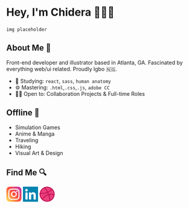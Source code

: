# Hey, I'm Chidera 👩🏾‍💻
`img placeholder`

## About Me 🧠
Front-end developer and illustrator based in Atlanta, GA. Fascinated by everything web/ui related. Proudly Igbo 🇳🇬.

- 🌱 Studying: `react`, `sass`, `human anatomy`
- ⚙️ Mastering: `.html`,`.css`,`.js`, `adobe CC`
- 👐🏾 Open to: Collaboration Projects & Full-time Roles

## Offline 📵
- Simulation Games
- Anime & Manga
- Traveling
- Hiking
- Visual Art & Design

## Find Me 🔍
<a href="http://instagram.com/codesignr/"><img src="/img/instagram.png" alt="instagram" width="40px"></a>
<a href="https://www.linkedin.com/in/chidera-obinali/"><img src="/img/linkedin.png" alt="linkedin" width="40px"></a>
<a href="https://dribbble.com/chideraobi"><img src="/img/dribbble.png" alt="dribbble" width="40px"></a>